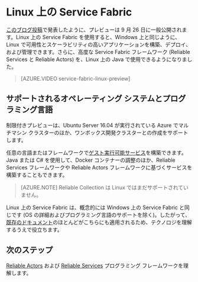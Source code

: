 <properties
   pageTitle="Linux 上の Azure Service Fabric | Microsoft Azure"
   description="Service Fabric クラスターは Linux と Java をサポートするので、Java で記述された Service Fabric アプリケーションを Linux にデプロイし、ホストすることができます。"
   services="service-fabric"
   documentationCenter=".net"
   authors="mani-ramaswamy"
   manager="timlt"
   editor=""/>

<tags
   ms.service="service-fabric"
   ms.devlang="Java"
   ms.topic="article"
   ms.tgt_pltfrm="NA"
   ms.workload="NA"
   ms.date="09/14/2016"
   ms.author="SubramaR"/>

# Linux 上の Service Fabric

[このブログ投稿](https://azure.microsoft.com/blog/service-fabric-on-linux-support-available-this-month/)で発表したように、プレビューは 9 月 26 日に一般公開されます。Linux 上の Service Fabric を使用すると、Windows 上と同じように、Linux で可用性とスケーラビリティの高いアプリケーションを構築、デプロイ、および管理できます。さらに、高度な Service Fabric フレームワーク (Reliable Services と Reliable Actors) を、Linux 上の Java で使用できるようになりました。

> [AZURE.VIDEO service-fabric-linux-preview]

## サポートされるオペレーティング システムとプログラミング言語

制限付きプレビューは、Ubuntu Server 16.04 が実行されている Azure でマルチマシン クラスターのほか、ワンボックス開発クラスターとの作成をサポートします。

任意の言語またはフレームワークで[ゲスト実行可能サービス](service-fabric-deploy-existing-app.md)を構築できます。Java または C# を使用して、Docker コンテナーの調整のほか、Reliable Services フレームワークや Reliable Actors フレームワークに基づくサービスを構築することもできます。

>[AZURE.NOTE] Reliable Collection は Linux ではまだサポートされていません。

Linux 上の Service Fabric は、概念的には Windows 上の Service Fabric と同じです (OS の詳細およびプログラミング言語のサポートを除く)。したがって、[既存のドキュメント](http://aka.ms/servicefabricdocs)のほとんどがこちらにも適用されるため、テクノロジを理解するうえで役立ちます。

## 次のステップ

[Reliable Actors](service-fabric-reliable-actors-introduction.md) および [Reliable Services](service-fabric-reliable-services-introduction.md) プログラミング フレームワークを理解します。

<!---HONumber=AcomDC_0921_2016-->